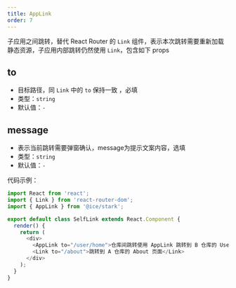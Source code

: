 ```yaml
---
title: AppLink
order: 7
---
```


子应用之间跳转，替代 React Router 的 `Link` 组件，表示本次跳转需要重新加载静态资源，子应用内部跳转仍然使用 `Link`，包含如下 props

## to

- 目标路径，同 `Link` 中的 `to` 保持一致 ，必填
- 类型：`string`
- 默认值：`-`

## message

- 表示当前跳转需要弹窗确认，message为提示文案内容，选填
- 类型：`string`
- 默认值：`-`

代码示例：

```js
import React from 'react';
import { Link } from 'react-router-dom';
import { AppLink } from '@ice/stark';

export default class SelfLink extends React.Component {
  render() {
    return (
      <div>
        <AppLink to="/user/home">仓库间跳转使用 AppLink 跳转到 B 仓库的 UserHome 页面</AppLink>
        <Link to="/about">跳转到 A 仓库的 About 页面</Link>
      </div>
    );
  }
}
```
